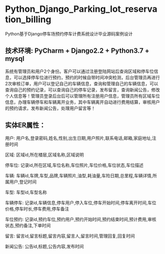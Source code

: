 # Python_Django_Parking_lot_reservation_billing
Python基于Django停车场预约停车计费系统设计毕业源码案例设计

## 技术环境: PyCharm + Django2.2 + Python3.7 + mysql

  系统有管理员和用户2个身份。客户可以通过注册登陆网站后查询区域和停车位信息，可以选择停车位进行预约，预约的时候自带时间冲突检测，后台管理员再进行2次审核订单，用户可以登记自己的车辆信息，查询和管理自己的车辆信息，可以查询自己的预约记录，可以查询自己的停车记录，发布留言，查询新闻公告，修改个人信息等！管理员登录后台后可以管理所有注册用户信息，管理员所有区域车位信息，办理车辆停车和车辆离开业务，其中车辆离开自动进行费用结算，审核用户的预约请求，发布新闻公告，处理用户留言等！

## 实体ER属性：
用户: 用户名,登录密码,姓名,性别,出生日期,用户照片,联系电话,邮箱,家庭地址,注册时间

区域: 区域id,所在楼层,区域名称,区域说明

停车位: 记录id,所在区域,车位名称,车位照片,车位价格,车位状态,车位描述

车辆: 车辆id,车牌,车型,品牌,车辆照片,油型,耗油量,车险日期,总里程,车辆详情,所属用户,登记时间

车型: 车型id,车型名称

车辆停车: 记录id,车辆信息,停车用户,停入车位,停车开始时间,停车离开时间,车位价格,停车时长,停车费用,停车备注

车位预约: 记录id,预约车位,预约用户,预约开始时间,预约结束时间,预计费用,审核状态,预约备注,下单时间

留言: 留言id,留言标题,留言内容,留言人,留言时间,管理回复,回复时间

新闻公告: 公告id,标题,公告内容,发布时间
